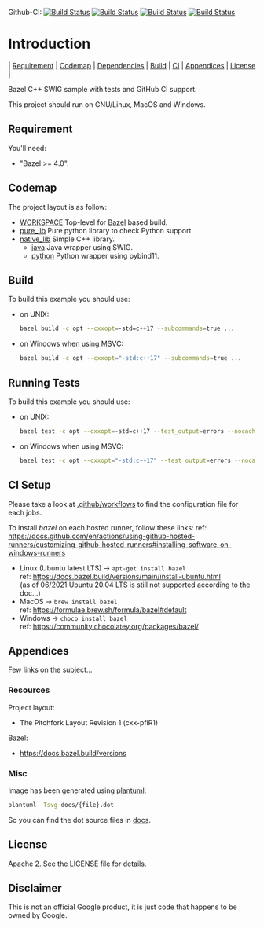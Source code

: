 Github-CI:
[![Build Status][github_linux_status]][github_linux_link]
[![Build Status][github_macos_status]][github_macos_link]
[![Build Status][github_windows_status]][github_windows_link]
[![Build Status][github_amd64_docker_status]][github_amd64_docker_link]

[github_linux_status]: https://github.com/Mizux/bazel-swig/actions/workflows/amd64_linux.yml/badge.svg
[github_linux_link]: https://github.com/Mizux/bazel-swig/actions/workflows/amd64_linux.yml
[github_macos_status]: https://github.com/Mizux/bazel-swig/actions/workflows/amd64_macos.yml/badge.svg
[github_macos_link]: https://github.com/Mizux/bazel-swig/actions/workflows/amd64_macos.yml
[github_windows_status]: https://github.com/Mizux/bazel-swig/actions/workflows/amd64_windows.yml/badge.svg
[github_windows_link]: https://github.com/Mizux/bazel-swig/actions/workflows/amd64_windows.yml
[github_amd64_docker_status]: https://github.com/Mizux/bazel-swig/actions/workflows/amd64_docker.yml/badge.svg
[github_amd64_docker_link]: https://github.com/Mizux/bazel-swig/actions/workflows/amd64_docker.yml

# Introduction

<nav for="project"> |
<a href="#requirement">Requirement</a> |
<a href="#codemap">Codemap</a> |
<a href="#dependencies">Dependencies</a> |
<a href="#build">Build</a> |
<a href="ci/README.md">CI</a> |
<a href="#appendices">Appendices</a> |
<a href="#license">License</a> |
</nav>

Bazel C++ SWIG sample with tests and GitHub CI support.

This project should run on GNU/Linux, MacOS and Windows.

## Requirement

You'll need:

* "Bazel >= 4.0".

## Codemap

The project layout is as follow:

* [WORKSPACE](WORKSPACE) Top-level for [Bazel](https://bazel.build) based build.
* [pure_lib](pure_lib) Pure python library to check Python support.
* [native_lib](native_lib) Simple C++ library.
  * [java](native_lib/java) Java wrapper using SWIG.
  * [python](native_lib/python) Python wrapper using pybind11.

## Build

To build this example you should use:

* on UNIX:

  ```sh
  bazel build -c opt --cxxopt=-std=c++17 --subcommands=true ...
  ```

* on Windows when using MSVC:

  ```sh
  bazel build -c opt --cxxopt="-std:c++17" --subcommands=true ...
  ```

## Running Tests

To build this example you should use:

* on UNIX:

  ```sh
  bazel test -c opt --cxxopt=-std=c++17 --test_output=errors --nocache_test_results ...
  ```

* on Windows when using MSVC:

  ```sh
  bazel test -c opt --cxxopt="-std:c++17" --test_output=errors --nocache_test_results ...
  ```

## CI Setup

Please take a look at [.github/workflows](.github/workflows) to find the configuration file for each jobs.

To install *bazel* on each hosted runner, follow these links:
ref: https://docs.github.com/en/actions/using-github-hosted-runners/customizing-github-hosted-runners#installing-software-on-windows-runners

* Linux (Ubuntu latest LTS) -> `apt-get install bazel`<br>
  ref: https://docs.bazel.build/versions/main/install-ubuntu.html<br>
  (as of 06/2021 Ubuntu 20.04 LTS is still not supported according to the doc...)
* MacOS -> `brew install bazel`<br>
  ref: https://formulae.brew.sh/formula/bazel#default
* Windows -> `choco install bazel`<br>
  ref: https://community.chocolatey.org/packages/bazel/

## Appendices

Few links on the subject...

### Resources

Project layout:

* The Pitchfork Layout Revision 1 (cxx-pflR1)

Bazel:

* https://docs.bazel.build/versions

### Misc

Image has been generated using [plantuml](http://plantuml.com/):

```bash
plantuml -Tsvg docs/{file}.dot
```
So you can find the dot source files in [docs](docs).

## License

Apache 2. See the LICENSE file for details.

## Disclaimer

This is not an official Google product, it is just code that happens to be
owned by Google.
